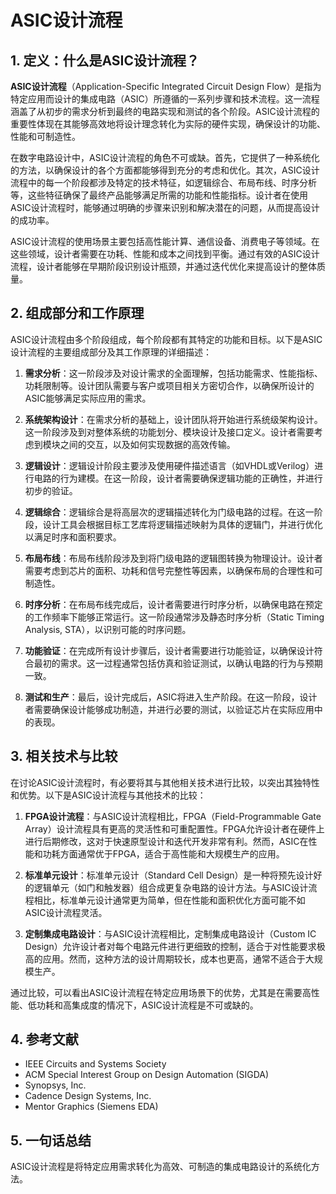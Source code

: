 # ASIC设计流程

## 1. 定义：什么是**ASIC设计流程**？
**ASIC设计流程**（Application-Specific Integrated Circuit Design Flow）是指为特定应用而设计的集成电路（ASIC）所遵循的一系列步骤和技术流程。这一流程涵盖了从初步的需求分析到最终的电路实现和测试的各个阶段。ASIC设计流程的重要性体现在其能够高效地将设计理念转化为实际的硬件实现，确保设计的功能、性能和可制造性。

在数字电路设计中，ASIC设计流程的角色不可或缺。首先，它提供了一种系统化的方法，以确保设计的各个方面都能够得到充分的考虑和优化。其次，ASIC设计流程中的每一个阶段都涉及特定的技术特征，如逻辑综合、布局布线、时序分析等，这些特征确保了最终产品能够满足所需的功能和性能指标。设计者在使用ASIC设计流程时，能够通过明确的步骤来识别和解决潜在的问题，从而提高设计的成功率。

ASIC设计流程的使用场景主要包括高性能计算、通信设备、消费电子等领域。在这些领域，设计者需要在功耗、性能和成本之间找到平衡。通过有效的ASIC设计流程，设计者能够在早期阶段识别设计瓶颈，并通过迭代优化来提高设计的整体质量。

## 2. 组成部分和工作原理
ASIC设计流程由多个阶段组成，每个阶段都有其特定的功能和目标。以下是ASIC设计流程的主要组成部分及其工作原理的详细描述：

1. **需求分析**：这一阶段涉及对设计需求的全面理解，包括功能需求、性能指标、功耗限制等。设计团队需要与客户或项目相关方密切合作，以确保所设计的ASIC能够满足实际应用的需求。

2. **系统架构设计**：在需求分析的基础上，设计团队将开始进行系统级架构设计。这一阶段涉及到对整体系统的功能划分、模块设计及接口定义。设计者需要考虑到模块之间的交互，以及如何实现数据的高效传输。

3. **逻辑设计**：逻辑设计阶段主要涉及使用硬件描述语言（如VHDL或Verilog）进行电路的行为建模。在这一阶段，设计者需要确保逻辑功能的正确性，并进行初步的验证。

4. **逻辑综合**：逻辑综合是将高层次的逻辑描述转化为门级电路的过程。在这一阶段，设计工具会根据目标工艺库将逻辑描述映射为具体的逻辑门，并进行优化以满足时序和面积要求。

5. **布局布线**：布局布线阶段涉及到将门级电路的逻辑图转换为物理设计。设计者需要考虑到芯片的面积、功耗和信号完整性等因素，以确保布局的合理性和可制造性。

6. **时序分析**：在布局布线完成后，设计者需要进行时序分析，以确保电路在预定的工作频率下能够正常运行。这一阶段通常涉及静态时序分析（Static Timing Analysis, STA），以识别可能的时序问题。

7. **功能验证**：在完成所有设计步骤后，设计者需要进行功能验证，以确保设计符合最初的需求。这一过程通常包括仿真和验证测试，以确认电路的行为与预期一致。

8. **测试和生产**：最后，设计完成后，ASIC将进入生产阶段。在这一阶段，设计者需要确保设计能够成功制造，并进行必要的测试，以验证芯片在实际应用中的表现。

## 3. 相关技术与比较
在讨论ASIC设计流程时，有必要将其与其他相关技术进行比较，以突出其独特性和优势。以下是ASIC设计流程与其他技术的比较：

1. **FPGA设计流程**：与ASIC设计流程相比，FPGA（Field-Programmable Gate Array）设计流程具有更高的灵活性和可重配置性。FPGA允许设计者在硬件上进行后期修改，这对于快速原型设计和迭代开发非常有利。然而，ASIC在性能和功耗方面通常优于FPGA，适合于高性能和大规模生产的应用。

2. **标准单元设计**：标准单元设计（Standard Cell Design）是一种将预先设计好的逻辑单元（如门和触发器）组合成更复杂电路的设计方法。与ASIC设计流程相比，标准单元设计通常更为简单，但在性能和面积优化方面可能不如ASIC设计流程灵活。

3. **定制集成电路设计**：与ASIC设计流程相比，定制集成电路设计（Custom IC Design）允许设计者对每个电路元件进行更细致的控制，适合于对性能要求极高的应用。然而，这种方法的设计周期较长，成本也更高，通常不适合于大规模生产。

通过比较，可以看出ASIC设计流程在特定应用场景下的优势，尤其是在需要高性能、低功耗和高集成度的情况下，ASIC设计流程是不可或缺的。

## 4. 参考文献
- IEEE Circuits and Systems Society
- ACM Special Interest Group on Design Automation (SIGDA)
- Synopsys, Inc.
- Cadence Design Systems, Inc.
- Mentor Graphics (Siemens EDA)

## 5. 一句话总结
ASIC设计流程是将特定应用需求转化为高效、可制造的集成电路设计的系统化方法。
